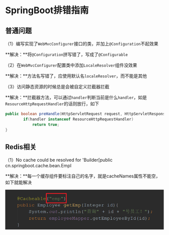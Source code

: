 # SpringBoot排错指南

## 普通问题

（1）编写实现了`WebMvcConfigurer`接口的类，并加上`@Configuration`不起效果

**解决：**将`@Configuration`拼写错了，写成了`@Configurable`

（2）在`WebMvcConfigurer`配置类中添加`LocaleResolver`组件没效果

**解决：**方法名写错了，应使用默认名`localeResolver`，而不能是其他

（3）访问静态资源的时候总是会被自定义拦截器拦截

**解决：**拦截器方法，可以通过`handler`判断当前是什么`handler`，如是`ResourceHttpRequestHandler`的话则放行，如下

```java
public boolean preHandle(HttpServletRequest request, HttpServletResponse response, Object handler) throws Exception {
        if(handler instanceof ResourceHttpRequestHandler)
            return true;
}
```

## Redis相关

（1）No cache could be resolved for 'Builder[public cn.springboot.cache.bean.Empl

**解决：**每一个缓存组件要标注自己的名字，就是cacheNames属性不能空，如下就能解决

![image-20200214121825230](img/image-20200214121825230.png)